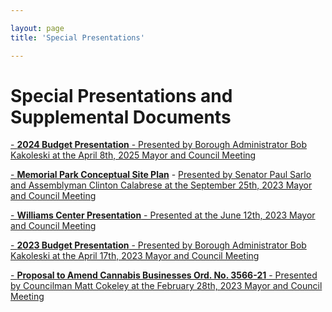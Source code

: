 ```yaml
---

layout: page
title: 'Special Presentations'

---
```


# Special Presentations and Supplemental Documents

[- **2024 Budget Presentation** - Presented by Borough Administrator Bob Kakoleski at the April 8th, 2025 Mayor and Council Meeting](https://storage.googleapis.com/static.rutherford-nj.com/special-presentations/Budget%20Presentation_2024.pdf)

[- **Memorial Park Conceptual Site Plan**](https://storage.googleapis.com/static.rutherford-nj.com/special-presentations/Memorial%20Park%20Open%20Space%2009.14.23.pdf) - [Presented by Senator Paul Sarlo and Assemblyman Clinton Calabrese at the September 25th, 2023 Mayor and Council Meeting](https://www.youtube.com/live/LLjpzlfKrQo?si=Oe_KNbA3EgrTm9b_&t=261)

[- **Williams Center Presentation** - Presented at the June 12th, 2023 Mayor and Council Meeting](https://storage.googleapis.com/static.rutherford-nj.com/special-presentations/Rutherford%20-%20Williams%20Center%20Presentation%20(6.12.23).pdf)

[- **2023 Budget Presentation** - Presented by Borough Administrator Bob Kakoleski at the April 17th, 2023 Mayor and Council Meeting](https://storage.googleapis.com/static.rutherford-nj.com/special-presentations/Budget%20Presentation%20Template%202023_WEB_FINAL.pdf)

[- **Proposal to Amend Cannabis Businesses Ord. No. 3566-21** - Presented by Councilman Matt Cokeley at the February 28th, 2023 Mayor and Council Meeting](https://storage.googleapis.com/static.rutherford-nj.com/special-presentations/Cannabis_Class_5_6_Ord_FIN_r1.pdf)

